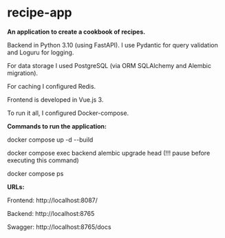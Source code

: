 # recipe-app

**An application to create a cookbook of recipes.**

Backend in Python 3.10 (using FastAPI). I use Pydantic for query validation and Loguru for logging. 

For data storage I used PostgreSQL (via ORM SQLAlchemy and Alembic migration). 

For caching I configured Redis. 

Frontend is developed in Vue.js 3. 

To run it all, I configured Docker-compose.

**Commands to run the application:**

  docker compose up -d --build

  docker compose exec backend alembic upgrade head    (!!! pause before executing this command)

  docker compose ps

**URLs:**

  Frontend: http://localhost:8087/

  Backend:  http://localhost:8765

  Swagger:  http://localhost:8765/docs 